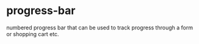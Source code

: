 # progress-bar
numbered progress bar that can be used to track progress through a form or shopping cart etc.
